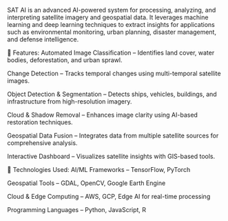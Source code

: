 SAT AI is an advanced AI-powered system for processing, analyzing, and interpreting satellite imagery and geospatial data. It leverages machine learning and deep learning techniques to extract insights for applications such as environmental monitoring, urban planning, disaster management, and defense intelligence.

🔹 Features:
Automated Image Classification – Identifies land cover, water bodies, deforestation, and urban sprawl.

Change Detection – Tracks temporal changes using multi-temporal satellite images.

Object Detection & Segmentation – Detects ships, vehicles, buildings, and infrastructure from high-resolution imagery.

Cloud & Shadow Removal – Enhances image clarity using AI-based restoration techniques.

Geospatial Data Fusion – Integrates data from multiple satellite sources for comprehensive analysis.

Interactive Dashboard – Visualizes satellite insights with GIS-based tools.

🔹 Technologies Used:
AI/ML Frameworks – TensorFlow, PyTorch

Geospatial Tools – GDAL, OpenCV, Google Earth Engine

Cloud & Edge Computing – AWS, GCP, Edge AI for real-time processing

Programming Languages – Python, JavaScript, R
